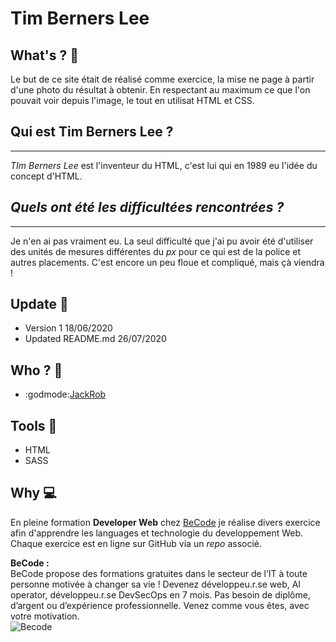 # **Tim Berners Lee**   

## **What's ? :mag_right:**
Le but de ce site était de réalisé comme exercice, la mise ne page à partir d'une photo du résultat à obtenir. 
En respectant au maximum ce que l'on pouvait voir depuis l'image, le tout en utilisat HTML et CSS. 

## **Qui est Tim Berners Lee ?**
____
*TIm Berners Lee* est l'inventeur du HTML, c'est lui qui en 1989 eu l'idée du concept d'HTML. 

## __*Quels ont été les difficultées rencontrées ?*__
_____
Je n'en ai pas vraiment eu. La seul difficulté que j'ai pu avoir été d'utiliser des unités de mesures différentes du *px* pour ce qui est de la police et autres placements. C'est encore un peu floue et compliqué, mais çà viendra ! 

## **Update :scroll:**  
  - Version 1 18/06/2020
  - Updated README.md 26/07/2020

## **Who ? :busts_in_silhouette:**
- :godmode:[JackRob](https://github.com/JackRob)

## **Tools :wrench:** 
- HTML
- SASS

## **Why :computer:**
En pleine formation **Developer Web** chez [BeCode](https://becode.org/) je réalise divers exercice afin d'apprendre les languages et technologie du developpement Web. Chaque exercice est en ligne sur GitHub via un *repo* associé.  
 
**BeCode :**    
BeCode propose des formations gratuites dans le secteur de l’IT à toute personne motivée à changer sa vie ! Devenez développeu.r.se web, AI operator, développeu.r.se DevSecOps en 7 mois. Pas besoin de diplôme, d’argent ou d’expérience professionnelle. Venez comme vous êtes, avec votre motivation.  
![Becode](https://becode.org/app/uploads/2020/03/bc_mailsign_seal.png)